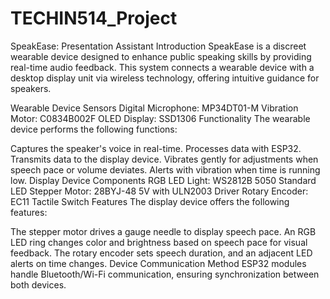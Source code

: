 # TECHIN514_Project
SpeakEase: Presentation Assistant
Introduction
SpeakEase is a discreet wearable device designed to enhance public speaking skills by providing real-time audio feedback. This system connects a wearable device with a desktop display unit via wireless technology, offering intuitive guidance for speakers.

Wearable Device
Sensors
Digital Microphone: MP34DT01-M
Vibration Motor: C0834B002F
OLED Display: SSD1306
Functionality
The wearable device performs the following functions:

Captures the speaker's voice in real-time.
Processes data with ESP32.
Transmits data to the display device.
Vibrates gently for adjustments when speech pace or volume deviates.
Alerts with vibration when time is running low.
Display Device
Components
RGB LED Light: WS2812B 5050
Standard LED
Stepper Motor: 28BYJ-48 5V with ULN2003 Driver
Rotary Encoder: EC11
Tactile Switch
Features
The display device offers the following features:

The stepper motor drives a gauge needle to display speech pace.
An RGB LED ring changes color and brightness based on speech pace for visual feedback.
The rotary encoder sets speech duration, and an adjacent LED alerts on time changes.
Device Communication
Method
ESP32 modules handle Bluetooth/Wi-Fi communication, ensuring synchronization between both devices.
